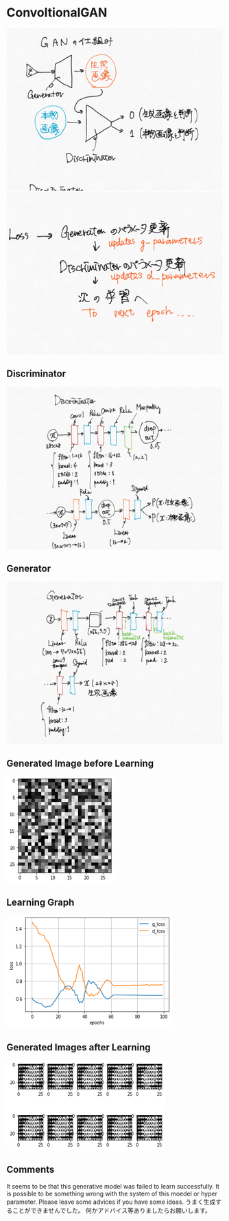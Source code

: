 # ConvoltionalGAN
![GANの仕組み](GANnoshikumi.jpg)<br>
![GANの仕組み](GAN_SHIKUMI.jpg)
## Discriminator
![Discriminator](C_Discriminator.jpg)<br>

## Generator
![Generator](C_Generator.jpg)<br>

## Generated Image before Learning
![Generated Images](shokiseiseiimage.png)

## Learning Graph
![learning glaph](graph_GAN.ipynb.png)

## Generated Images after Learning
![G IMages](seiseiimage.png)

## Comments
It seems to be that this generative model was failed to learn successfully.
It is possible to be something wrong with the system of this moedel or hyper parameter.
Please leave some advices if you have some ideas.
うまく生成することができませんでした。
何かアドバイス等ありましたらお願いします。
